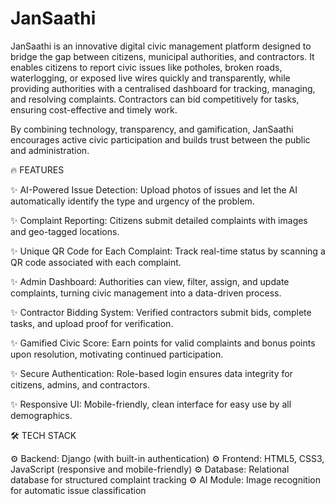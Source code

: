 # JanSaathi
JanSaathi is an innovative digital civic management platform designed to bridge the gap between citizens, municipal authorities, and contractors. It enables citizens to report civic issues like potholes, broken roads, waterlogging, or exposed live wires quickly and transparently, while providing authorities with a centralised dashboard for tracking, managing, and resolving complaints. Contractors can bid competitively for tasks, ensuring cost-effective and timely work.

By combining technology, transparency, and gamification, JanSaathi encourages active civic participation and builds trust between the public and administration.



🔥 FEATURES

✨ AI-Powered Issue Detection: Upload photos of issues and let the AI automatically identify the type and urgency of the problem.

✨ Complaint Reporting: Citizens submit detailed complaints with images and geo-tagged locations.

✨ Unique QR Code for Each Complaint: Track real-time status by scanning a QR code associated with each complaint.

✨ Admin Dashboard: Authorities can view, filter, assign, and update complaints, turning civic management into a data-driven process.

✨ Contractor Bidding System: Verified contractors submit bids, complete tasks, and upload proof for verification.

✨ Gamified Civic Score: Earn points for valid complaints and bonus points upon resolution, motivating continued participation.

✨ Secure Authentication: Role-based login ensures data integrity for citizens, admins, and contractors.

✨ Responsive UI: Mobile-friendly, clean interface for easy use by all demographics.

🛠️ TECH STACK

⚙️ Backend: Django (with built-in authentication)
⚙️ Frontend: HTML5, CSS3, JavaScript (responsive and mobile-friendly)
⚙️ Database: Relational database for structured complaint tracking
⚙️ AI Module: Image recognition for automatic issue classification

